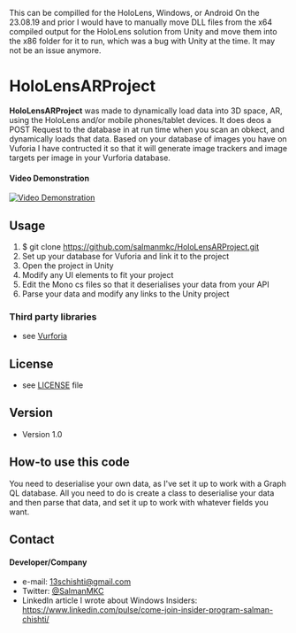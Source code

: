 This can be compilled for the HoloLens, Windows, or Android
On the 23.08.19 and prior I would have to manually move DLL files from the x64 compiled output for the HoloLens solution from Unity and move them into the x86 folder for it to run, which was a bug with Unity at the time. It may not be an issue anymore.

HoloLensARProject
======
**HoloLensARProject** was made to dynamically load data into 3D space, AR, using the HoloLens and/or mobile phones/tablet devices. It does deos a POST Request to the database in at run time when you scan an obkect, and dynamically loads that data. Based on your database of images you have on Vuforia I have contructed it so that it will generate image trackers and image targets per image in your Vurforia database.

#### Video Demonstration
[![Video Demonstration](https://img.youtube.com/vi/HiRQvAdTFec/0.jpg)](https://www.youtube.com/watch?v=HiRQvAdTFec)



## Usage
1) $ git clone https://github.com/salmanmkc/HoloLensARProject.git
2) Set up your database for Vuforia and link it to the project
3) Open the project in Unity
4) Modify any UI elements to fit your project
5) Edit the Mono cs files so that it deserialises your data from your API
6) Parse your data and modify any links to the Unity project



### Third party libraries
* see [Vurforia](https://developer.vuforia.com/)

## License 
* see [LICENSE](https://github.com/salmanmkc/HoloLensARProject/blob/master/LICENSE) file

## Version 
* Version 1.0

## How-to use this code
You need to deserialise your own data, as I've set it up to work with a Graph QL database. All you need to do is create a class to deserialise your data and then parse that data, and set it up to work with whatever fields you want.

## Contact
#### Developer/Company
* e-mail: 13schishti@gmail.com
* Twitter: [@SalmanMKC](https://twitter.com/salmanmkc "salmanmkc on twitter")
* LinkedIn article I wrote about Windows Insiders: https://www.linkedin.com/pulse/come-join-insider-program-salman-chishti/


